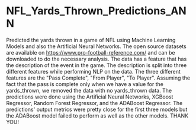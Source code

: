 # NFL_Yards_Thrown_Predictions_ANN
Predicted the yards thrown in a game of NFL using Machine Learning Models and also the Artificial Neural Networks.
The open source datasets are available on https://www.pro-football-reference.com/ and can be downloaded to do the necessary analysis.
The data has a feature that has the description of the event in the game. The description is split into three different features while performing NLP on the data.
The three different features are the "Pass Complete", "From Player", "To Player". 
Assuming the fact that the pass is complete only when we have a value for the yards_thrown, we removed the data with no yards_thrown data.
The predictions were done using the Artificial Neural Networks, XGBoost Regressor, Random Forest Regressor, and the ADABoost Regressor. 
The predictions' output metrics were pretty close for the first three models but the ADABoost model failed to perform as well as the other models.
THANK YOU!
